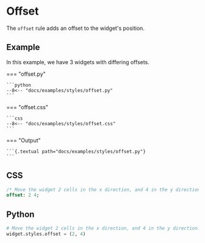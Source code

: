 # Offset

The `offset` rule adds an offset to the widget's position.

## Example

In this example, we have 3 widgets with differing offsets.

=== "offset.py"

    ```python
    --8<-- "docs/examples/styles/offset.py"
    ```

=== "offset.css"

    ```css
    --8<-- "docs/examples/styles/offset.css"
    ```

=== "Output"

    ```{.textual path="docs/examples/styles/offset.py"}
    ```

## CSS

```sass
/* Move the widget 2 cells in the x direction, and 4 in the y direction. */
offset: 2 4;
```

## Python

```python
# Move the widget 2 cells in the x direction, and 4 in the y direction.
widget.styles.offset = (2, 4)
```
